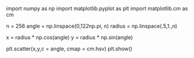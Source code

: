 import numpy as np 
import matplotlib.pyplot as plt 
import matplotlib.cm as cm 

n = 256
angle = np.linspace(0,12*2*np.pi, n)
radius = np.linspace(.5,1.,n)

x = radius * np.cos(angle)
y = radius * np.sin(angle)

plt.scatter(x,y,c = angle, cmap = cm.hsv)
plt.show()
